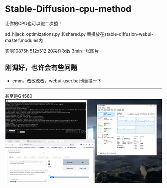 # Stable-Diffusion-cpu-method

让你的CPU也可以跑二次猿！

sd_hijack_optimizations.py 和shared.py 替换放在stable-diffusion-webui-master\modules内

实测10875h 512x512 20采样次数 3min一张图片

刚调好，也许会有些问题
 --- 
 - emm，改改改改，webui-user.bat也替换一下

--- 
甚至是G4560
![image](https://github.com/1EM0NS/Stable-Diffusion-cpu-method/blob/main/G4560.png)
